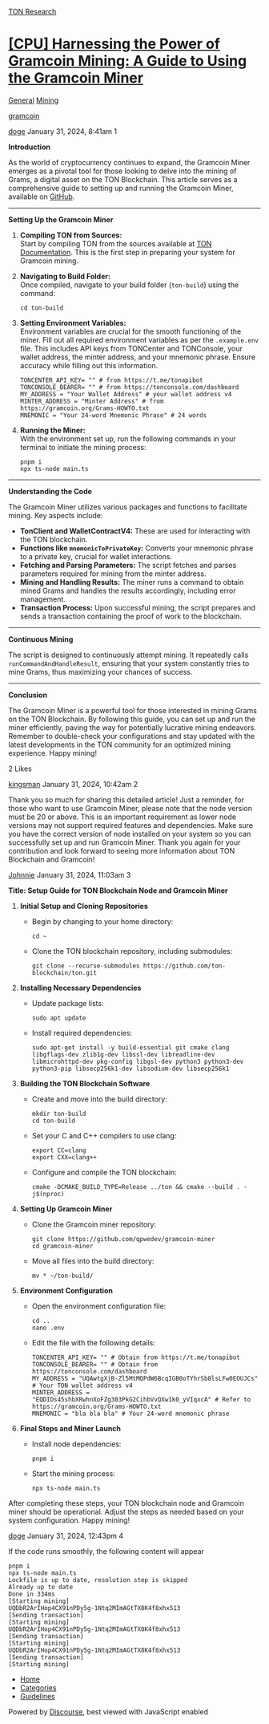 [TON Research](/)

# [\[CPU\] Harnessing the Power of Gramcoin Mining: A Guide to Using the Gramcoin Miner](/t/cpu-harnessing-the-power-of-gramcoin-mining-a-guide-to-using-the-gramcoin-miner/88)

[General](/c/general/mining/47)  [Mining](/c/general/mining/47) 

[gramcoin](https://tonresear.ch/tag/gramcoin)

    

[doge](https://tonresear.ch/u/doge)  January 31, 2024, 8:41am  1

**Introduction**

As the world of cryptocurrency continues to expand, the Gramcoin Miner emerges as a pivotal tool for those looking to delve into the mining of Grams, a digital asset on the TON Blockchain. This article serves as a comprehensive guide to setting up and running the Gramcoin Miner, available on [GitHub](https://github.com/qpwedev/gramcoin-miner).

* * *

**Setting Up the Gramcoin Miner**

1.  **Compiling TON from Sources:**  
    Start by compiling TON from the sources available at [TON Documentation](https://docs.ton.org/develop/howto/compile). This is the first step in preparing your system for Gramcoin mining.
    
2.  **Navigating to Build Folder:**  
    Once compiled, navigate to your build folder (`ton-build`) using the command:
    
    ```
    cd ton-build
    ```
    
3.  **Setting Environment Variables:**  
    Environment variables are crucial for the smooth functioning of the miner. Fill out all required environment variables as per the `.example.env` file. This includes API keys from TONCenter and TONConsole, your wallet address, the minter address, and your mnemonic phrase. Ensure accuracy while filling out this information.
    
    ```
    TONCENTER_API_KEY= "" # from https://t.me/tonapibot
    TONCONSOLE_BEARER= "" # from https://tonconsole.com/dashboard
    MY_ADDRESS = "Your Wallet Address" # your wallet address v4
    MINTER_ADDRESS = "Minter Address" # from https://gramcoin.org/Grams-HOWTO.txt
    MNEMONIC = "Your 24-word Mnemonic Phrase" # 24 words
    ```
    
4.  **Running the Miner:**  
    With the environment set up, run the following commands in your terminal to initiate the mining process:
    
    ```
    pnpm i
    npx ts-node main.ts
    ```
    

* * *

**Understanding the Code**

The Gramcoin Miner utilizes various packages and functions to facilitate mining. Key aspects include:

*   **TonClient and WalletContractV4:** These are used for interacting with the TON blockchain.
*   **Functions like `mnemonicToPrivateKey`:** Converts your mnemonic phrase to a private key, crucial for wallet interactions.
*   **Fetching and Parsing Parameters:** The script fetches and parses parameters required for mining from the minter address.
*   **Mining and Handling Results:** The miner runs a command to obtain mined Grams and handles the results accordingly, including error management.
*   **Transaction Process:** Upon successful mining, the script prepares and sends a transaction containing the proof of work to the blockchain.

* * *

**Continuous Mining**

The script is designed to continuously attempt mining. It repeatedly calls `runCommandAndHandleResult`, ensuring that your system constantly tries to mine Grams, thus maximizing your chances of success.

* * *

**Conclusion**

The Gramcoin Miner is a powerful tool for those interested in mining Grams on the TON Blockchain. By following this guide, you can set up and run the miner efficiently, paving the way for potentially lucrative mining endeavors. Remember to double-check your configurations and stay updated with the latest developments in the TON community for an optimized mining experience. Happy mining!

  2 Likes

[kingsman](https://tonresear.ch/u/kingsman) January 31, 2024, 10:42am  2

Thank you so much for sharing this detailed article! Just a reminder, for those who want to use Gramcoin Miner, please note that the node version must be 20 or above. This is an important requirement as lower node versions may not support required features and dependencies. Make sure you have the correct version of node installed on your system so you can successfully set up and run Gramcoin Miner. Thank you again for your contribution and look forward to seeing more information about TON Blockchain and Gramcoin!

 

[Johnnie](https://tonresear.ch/u/Johnnie) January 31, 2024, 11:03am  3

**Title: Setup Guide for TON Blockchain Node and Gramcoin Miner**

1.  **Initial Setup and Cloning Repositories**
    
    *   Begin by changing to your home directory:
        
        ```
        cd ~
        ```
        
    *   Clone the TON blockchain repository, including submodules:
        
        ```
        git clone --recurse-submodules https://github.com/ton-blockchain/ton.git
        ```
        
2.  **Installing Necessary Dependencies**
    
    *   Update package lists:
        
        ```
        sudo apt update
        ```
        
    *   Install required dependencies:
        
        ```
        sudo apt-get install -y build-essential git cmake clang libgflags-dev zlib1g-dev libssl-dev libreadline-dev libmicrohttpd-dev pkg-config libgsl-dev python3 python3-dev python3-pip libsecp256k1-dev libsodium-dev libsecp256k1
        ```
        
3.  **Building the TON Blockchain Software**
    
    *   Create and move into the build directory:
        
        ```
        mkdir ton-build
        cd ton-build
        ```
        
    *   Set your C and C++ compilers to use clang:
        
        ```
        export CC=clang
        export CXX=clang++
        ```
        
    *   Configure and compile the TON blockchain:
        
        ```
        cmake -DCMAKE_BUILD_TYPE=Release ../ton && cmake --build . -j$(nproc)
        ```
        
4.  **Setting Up Gramcoin Miner**
    
    *   Clone the Gramcoin miner repository:
        
        ```
        git clone https://github.com/qpwedev/gramcoin-miner
        cd gramcoin-miner
        ```
        
    *   Move all files into the build directory:
        
        ```
        mv * ~/ton-build/
        ```
        
5.  **Environment Configuration**
    
    *   Open the environment configuration file:
        
        ```
        cd ..
        nano .env
        ```
        
    *   Edit the file with the following details:
        
        ```
        TONCENTER_API_KEY= "" # Obtain from https://t.me/tonapibot
        TONCONSOLE_BEARER= "" # Obtain from https://tonconsole.com/dashboard
        MY_ADDRESS = "UQAwtgXjB-Zl5MtMQPdW6BcqIGB0oTYhrSb8lsLFw0EOUJCs" # Your TON wallet address v4
        MINTER_ADDRESS = "EQDIDs45shbXRwhnXoFZg303PkG2CihbVvQXw1k0_yVIqxcA" # Refer to https://gramcoin.org/Grams-HOWTO.txt
        MNEMONIC = "bla bla bla" # Your 24-word mnemonic phrase
        ```
        
6.  **Final Steps and Miner Launch**
    
    *   Install node dependencies:
        
        ```
        pnpm i
        ```
        
    *   Start the mining process:
        
        ```
        npx ts-node main.ts
        ```
        

After completing these steps, your TON blockchain node and Gramcoin miner should be operational. Adjust the steps as needed based on your system configuration. Happy mining!

 

[doge](https://tonresear.ch/u/doge) January 31, 2024, 12:43pm  4

If the code runs smoothly, the following content will appear

```
pnpm i
npx ts-node main.ts
Lockfile is up to date, resolution step is skipped
Already up to date
Done in 334ms
[Starting mining]
UQDbR2ArIHop4CX91nPDy5g-1Ntq2MImAGtTX8K4f8xhx513
[Sending transaction]
[Starting mining]
UQDbR2ArIHop4CX91nPDy5g-1Ntq2MImAGtTX8K4f8xhx513
[Sending transaction]
[Starting mining]
UQDbR2ArIHop4CX91nPDy5g-1Ntq2MImAGtTX8K4f8xhx513
[Sending transaction]
[Starting mining]
```

 

*   [Home](/)
*   [Categories](/categories)
*   [Guidelines](/guidelines)

Powered by [Discourse](https://www.discourse.org), best viewed with JavaScript enabled